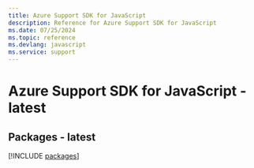 ```yaml
---
title: Azure Support SDK for JavaScript
description: Reference for Azure Support SDK for JavaScript
ms.date: 07/25/2024
ms.topic: reference
ms.devlang: javascript
ms.service: support
---
```

# Azure Support SDK for JavaScript - latest
## Packages - latest
[!INCLUDE [packages](support-index.md)]